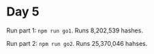 # Day 5

Run part 1: `npm run go1`. Runs 8,202,539 hashes.

Run part 2: `npm run go2`. Runs 25,370,046 hahses.
